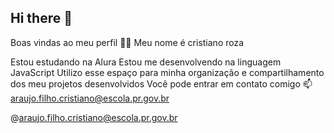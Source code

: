 ## Hi there 👋
Boas vindas ao meu perfil 💙💙
Meu nome é cristiano roza 

Estou estudando na Alura
Estou me desenvolvendo na linguagem JavaScript
Utilizo esse espaço para minha organização e compartilhamento dos meu projetos desenvolvidos
Você pode entrar em contato comigo 📫
araujo.filho.cristiano@escola.pr.gov.br

@araujo.filho.cristiano@escola.pr.gov.br


